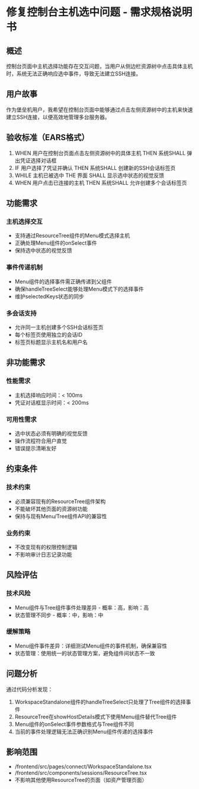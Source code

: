 # 修复控制台主机选中问题 - 需求规格说明书

## 概述
控制台页面中主机选择功能存在交互问题，当用户从侧边栏资源树中点击具体主机时，系统无法正确响应选中事件，导致无法建立SSH连接。

## 用户故事
作为堡垒机用户，我希望在控制台页面中能够通过点击左侧资源树中的主机来快速建立SSH连接，以便高效地管理多台服务器。

## 验收标准（EARS格式）
1. WHEN 用户在控制台页面点击左侧资源树中的具体主机 THEN 系统SHALL 弹出凭证选择对话框
2. IF 用户选择了凭证并确认 THEN 系统SHALL 创建新的SSH会话标签页
3. WHILE 主机已被选中 THE 界面 SHALL 显示选中状态的视觉反馈
4. WHEN 用户点击已连接的主机 THEN 系统SHALL 允许创建多个会话标签页

## 功能需求
### 主机选择交互
- 支持通过ResourceTree组件的Menu模式选择主机
- 正确处理Menu组件的onSelect事件
- 保持选中状态的视觉反馈

### 事件传递机制
- Menu组件的选择事件需正确传递到父组件
- 确保handleTreeSelect能够处理Menu模式下的选择事件
- 维护selectedKeys状态的同步

### 多会话支持
- 允许同一主机创建多个SSH会话标签页
- 每个标签页使用独立的会话ID
- 标签页标题显示主机名和用户名

## 非功能需求
### 性能需求
- 主机选择响应时间：< 100ms
- 凭证对话框显示时间：< 200ms

### 可用性需求
- 选中状态必须有明确的视觉反馈
- 操作流程符合用户直觉
- 错误提示清晰友好

## 约束条件
### 技术约束
- 必须兼容现有的ResourceTree组件架构
- 不能破坏其他页面的资源树功能
- 保持与现有Menu/Tree组件API的兼容性

### 业务约束
- 不改变现有的权限控制逻辑
- 不影响审计日志记录功能

## 风险评估
### 技术风险
- Menu组件与Tree组件事件处理差异 - 概率：高，影响：高
- 状态管理不同步 - 概率：中，影响：中

### 缓解策略
- Menu组件事件差异：详细测试Menu组件的事件机制，确保兼容性
- 状态管理：使用统一的状态管理方案，避免组件间状态不一致

## 问题分析
通过代码分析发现：
1. WorkspaceStandalone组件的handleTreeSelect只处理了Tree组件的选择事件
2. ResourceTree在showHostDetails模式下使用Menu组件替代Tree组件
3. Menu组件的onSelect事件参数格式与Tree组件不同
4. 当前的事件处理逻辑无法正确识别Menu组件传递的选择事件

## 影响范围
- /frontend/src/pages/connect/WorkspaceStandalone.tsx
- /frontend/src/components/sessions/ResourceTree.tsx
- 不影响其他使用ResourceTree的页面（如资产管理页面）